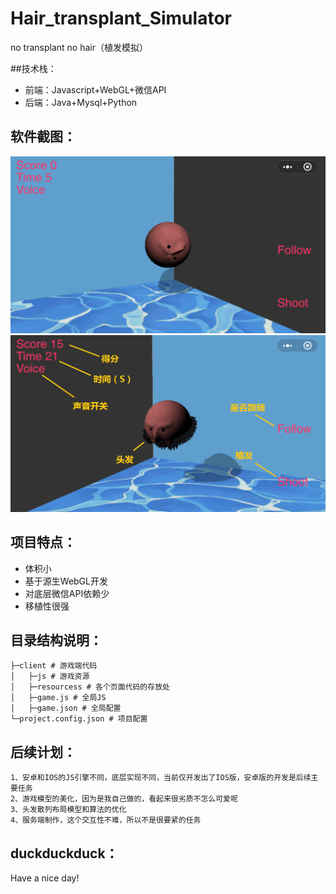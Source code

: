 # Hair_transplant_Simulator
no transplant no hair（植发模拟）

##技术栈：
* 前端：Javascript+WebGL+微信API
* 后端：Java+Mysql+Python

## 软件截图：
![图1](images/1.png) 
![图2](images/2.png)

## 项目特点：
* 体积小
* 基于源生WebGL开发
* 对底层微信API依赖少
* 移植性很强

## 目录结构说明：
```
├─client # 游戏端代码
│   ├─js # 游戏资源
│   ├─resourcess # 各个页面代码的存放处
│   ├─game.js # 全局JS
│   ├─game.json # 全局配置
└─project.config.json # 项目配置   

```



## 后续计划：
```
1、安卓和IOS的JS引擎不同，底层实现不同，当前仅开发出了IOS版，安卓版的开发是后续主要任务
2、游戏模型的美化，因为是我自己做的，看起来很劣质不怎么可爱呢
3、头发散列布局模型和算法的优化
4、服务端制作，这个交互性不难，所以不是很要紧的任务
```

## duckduckduck：
Have a nice day!
